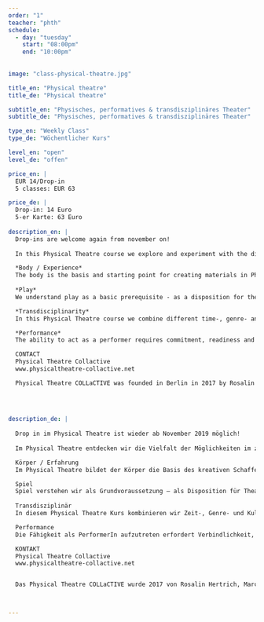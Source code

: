 ```yaml
---
order: "1"
teacher: "phth"
schedule:
  - day: "tuesday"
    start: "08:00pm"
    end: "10:00pm"
 
    
image: "class-physical-theatre.jpg"

title_en: "Physical theatre"
title_de: "Physical theatre"

subtitle_en: "Physisches, performatives & transdisziplinäres Theater"
subtitle_de: "Physisches, performatives & transdisziplinäres Theater"

type_en: "Weekly Class"
type_de: "Wöchentlicher Kurs"

level_en: "open"
level_de: "offen"

price_en: |
  EUR 14/Drop-in  
  5 classes: EUR 63

price_de: |
  Drop-in: 14 Euro  
  5-er Karte: 63 Euro
  
description_en: |
  Drop-ins are welcome again from november on!  
  
  In this Physical Theatre course we explore and experiment with the diversity of possibilities of contemporary theatre: between playfulness and depth, collective arrangement and inner experience, vitality and form, etc. Theatre, dance or performance? We propose a hybrid training where boundaries become blurred and where the body is at the centre. The training aims to reflect the reality of contemporary stages and nowadays creative processes.  

  *Body / Experience*    
  The body is the basis and starting point for creating materials in Physical Theatre. It is about getting to know the body as an instrument of artistic expression. A body can show inner permeability as well as become an outer surface of representation. The training begins at the interface between inside and outside, experience and expression.  
 
  *Play*  
  We understand play as a basic prerequisite - as a disposition for theatre. It is about the readiness to get into contact with yourself with genuine joy. The communication (physical, energetic, emotional...) with other participants as well as the space or the situation creates an important basis. Communication patterns and possible responses are explored, reflected and aesthetically (re-)arranged. This leads to an expansion of your possibilities of perception allowing you to step onto the theatrical situation with expanded consciousness.

  *Transdisciplinarity*  
  In this Physical Theatre course we combine different time-, genre- and culture-spanning techniques that complement classical theatre with elements of contemporary dance, performance art, installation, philosophy, visual arts, etc..  

  *Performance*  
  The ability to act as a performer requires commitment, readiness and a sense of aesthetic communication. It is about distinguishing stage presence from everyday reality and learning to use it meaningfully.  

  CONTACT  
  Physical Theatre Collactive  
  www.physicaltheatre-collactive.net  

  Physical Theatre COLLaCTIVE was founded in Berlin in 2017 by Rosalin Hertrich, Marc Carrera and Sophie Ketteniß to further develop a teaching and artistic concept for a possible nowadays Physical Theatre. The three of them are currently immersed in an ongoing discussion on the possibilities, directions, formats, spaces and materials of a contemporary physical theatre. 
  
  

  
description_de: |
  
  Drop in im Physical Theatre ist wieder ab November 2019 möglich!  
  
  Im Physical Theatre entdecken wir die Vielfalt der Möglichkeiten im zeitgenössischen Theater und experimentieren damit. Zwischen Spiel und Tiefe, kollektivem Arrangement und innerer Erfahrung, Lebendigkeit und Form ect. Theater, Tanz oder Performance? In diesem hybrid-Training ist alles möglich, die Grenzen verschwimmen, der Körper rückt ins Zentrum. Das Training spiegelt die Realität zeitgenössischer Bühnen, sowie aktuelle kreative Prozesse wieder.  

  Körper / Erfahrung  
  Im Physical Theatre bildet der Körper die Basis des kreativen Schaffens. Es geht darum den Körper als Instrument des künstlerischen Ausdrucks kennen zu lernen. Ein Körper kann sowohl innere Durchlässigkeit zeigen als auch zur äußeren Repräsentationsfläche werden. An der Schnittstelle zwischen innen und außen, Erleben und Ausdruck beginnt das Training.  

  Spiel  
  Spiel verstehen wir als Grundvoraussetzung – als Disposition für Theater. Es geht um die Bereitschaft mit echter Spielfreude in Kontakt zu dir selbst zu treten. Auch die Kommunikation (körperlich, energetisch, emotional…) mit den anderen Kursteilnehmenden sowie dem Raum und der Situation schafft eine wichtige Grundlage. Kommunikationsmuster und Reaktionsschemata werden erforscht, reflektiert und ästhetisch (neu) arrangiert. Dies führt zu einer Erweiterung deiner Wahrnehmungsmöglichkeiten die dich mit erweitertem Bewusstsein auf die Bühne treten lässt.  
   
  Transdisziplinär  
  In diesem Physical Theatre Kurs kombinieren wir Zeit-, Genre- und Kultur-übergreifende Techniken, die das klassische Theater mit Elementen des zeitgenössischen Tanzes, Performance Art, Installation, Philosophie, Bildende Kunst usw. erweitern.  

  Performance  
  Die Fähigkeit als PerformerIn aufzutreten erfordert Verbindlichkeit, Bereitschaft und ein Gespür für ästhetische Kommunikation. Es geht darum Bühnenpräsenz von Alltagswirklichkeit unterscheiden und sinnvoll einsetzen zu lernen.  

  KONTAKT  
  Physical Theatre Collactive  
  www.physicaltheatre-collactive.net  


  Das Physical Theatre COLLaCTIVE wurde 2017 von Rosalin Hertrich, Marc Carrera und Sophie Ketteniß in Berlin gegründet um künstlerische Konzepte eines zeitgenössischen Physical Theatre zu unterrichten und weiterzuentwickeln. Regelmäßig initiieren und führen sie Diskurse über Möglichkeiten, Richtungen, Formate, Räume und Materialien eines aktuellen Physical Theatre.
  


---
```

